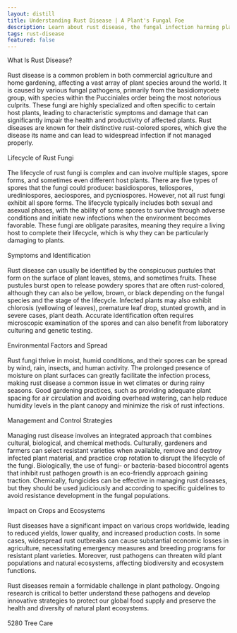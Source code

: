 ```yaml
---
layout: distill
title: Understanding Rust Disease | A Plant's Fungal Foe
description: Learn about rust disease, the fungal infection harming plants, and how to identify and manage this agricultural challenge.
tags: rust-disease
featured: false
---
```


What Is Rust Disease?<br /><br />Rust disease is a common problem in both commercial agriculture and home gardening, affecting a vast array of plant species around the world. It is caused by various fungal pathogens, primarily from the basidiomycete group, with species within the Pucciniales order being the most notorious culprits. These fungi are highly specialized and often specific to certain host plants, leading to characteristic symptoms and damage that can significantly impair the health and productivity of affected plants. Rust diseases are known for their distinctive rust-colored spores, which give the disease its name and can lead to widespread infection if not managed properly.<br /><br />Lifecycle of Rust Fungi<br /><br />The lifecycle of rust fungi is complex and can involve multiple stages, spore forms, and sometimes even different host plants. There are five types of spores that the fungi could produce: basidiospores, teliospores, urediniospores, aeciospores, and pycniospores. However, not all rust fungi exhibit all spore forms. The lifecycle typically includes both sexual and asexual phases, with the ability of some spores to survive through adverse conditions and initiate new infections when the environment becomes favorable. These fungi are obligate parasites, meaning they require a living host to complete their lifecycle, which is why they can be particularly damaging to plants.<br /><br />Symptoms and Identification<br /><br />Rust disease can usually be identified by the conspicuous pustules that form on the surface of plant leaves, stems, and sometimes fruits. These pustules burst open to release powdery spores that are often rust-colored, although they can also be yellow, brown, or black depending on the fungal species and the stage of the lifecycle. Infected plants may also exhibit chlorosis (yellowing of leaves), premature leaf drop, stunted growth, and in severe cases, plant death. Accurate identification often requires microscopic examination of the spores and can also benefit from laboratory culturing and genetic testing.<br /><br />Environmental Factors and Spread<br /><br />Rust fungi thrive in moist, humid conditions, and their spores can be spread by wind, rain, insects, and human activity. The prolonged presence of moisture on plant surfaces can greatly facilitate the infection process, making rust disease a common issue in wet climates or during rainy seasons. Good gardening practices, such as providing adequate plant spacing for air circulation and avoiding overhead watering, can help reduce humidity levels in the plant canopy and minimize the risk of rust infections.<br /><br />Management and Control Strategies<br /><br />Managing rust disease involves an integrated approach that combines cultural, biological, and chemical methods. Culturally, gardeners and farmers can select resistant varieties when available, remove and destroy infected plant material, and practice crop rotation to disrupt the lifecycle of the fungi. Biologically, the use of fungi- or bacteria-based biocontrol agents that inhibit rust pathogen growth is an eco-friendly approach gaining traction. Chemically, fungicides can be effective in managing rust diseases, but they should be used judiciously and according to specific guidelines to avoid resistance development in the fungal populations.<br /><br />Impact on Crops and Ecosystems<br /><br />Rust diseases have a significant impact on various crops worldwide, leading to reduced yields, lower quality, and increased production costs. In some cases, widespread rust outbreaks can cause substantial economic losses in agriculture, necessitating emergency measures and breeding programs for resistant plant varieties. Moreover, rust pathogens can threaten wild plant populations and natural ecosystems, affecting biodiversity and ecosystem functions.<br /><br />Rust diseases remain a formidable challenge in plant pathology. Ongoing research is critical to better understand these pathogens and develop innovative strategies to protect our global food supply and preserve the health and diversity of natural plant ecosystems.<br /><br />5280 Tree Care
